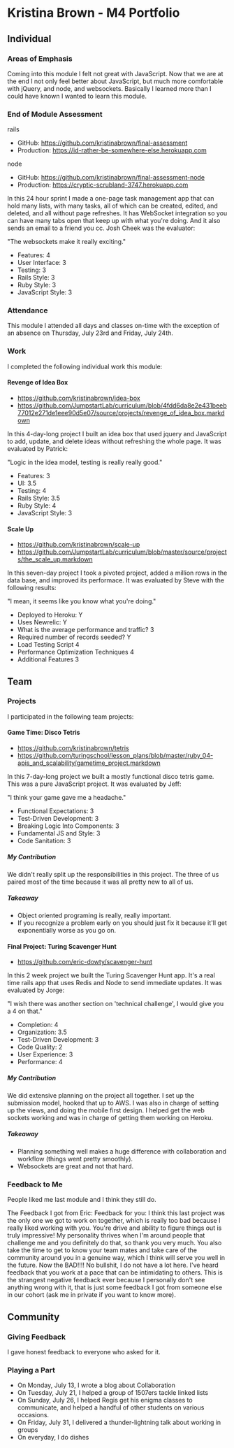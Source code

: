 # Kristina Brown - M4 Portfolio

## Individual

### Areas of Emphasis

Coming into this module I felt not great with JavaScript. Now that we are at the end I not
only feel better about JavaScript, but much more comfortable with jQuery, and node, and websockets. Basically I learned more than I could have known I wanted to learn this module. 

### End of Module Assessment

rails
* GitHub: https://github.com/kristinabrown/final-assessment
* Production: https://id-rather-be-somewhere-else.herokuapp.com

node
* GitHub: https://github.com/kristinabrown/final-assessment-node
* Production: https://cryptic-scrubland-3747.herokuapp.com

In this 24 hour sprint I made a one-page task management app that can hold many lists, with many tasks, all of which can be created, edited, and deleted, and all without page refreshes. It has WebSocket integration so you can have many tabs open that keep up with what you're doing. And it also sends an email to a friend you cc. Josh Cheek was the evaluator: 

"The websockets make it really exciting."

* Features: 4 
* User Interface: 3 
* Testing: 3
* Rails Style: 3 
* Ruby Style: 3
* JavaScript Style: 3 

### Attendance

This module I attended all days and classes on-time with the exception of an
absence on Thursday, July 23rd and Friday, July 24th.

### Work

I completed the following individual work this module:

#### Revenge of Idea Box

* https://github.com/kristinabrown/idea-box
* https://github.com/JumpstartLab/curriculum/blob/4fdd6da8e2e431beeb77012e271de1eee90d5e07/source/projects/revenge_of_idea_box.markdown

In this 4-day-long project I built an idea box that used jquery and JavaScript to 
add, update, and delete ideas without refreshing the whole page. It was evaluated by Patrick:

"Logic in the idea model, testing is really really good."

* Features: 3
* UI: 3.5
* Testing: 4
* Rails Style: 3.5
* Ruby Style: 4
* JavaScript Style: 3

#### Scale Up

* https://github.com/kristinabrown/scale-up
* https://github.com/JumpstartLab/curriculum/blob/master/source/projects/the_scale_up.markdown

In this seven-day project I took a pivoted project, added a million rows in the data base, and improved its performace. It was evaluated by Steve with the following results:

"I mean, it seems like you know what you're doing."

* Deployed to Heroku: Y
* Uses Newrelic: Y
* What is the average performance and traffic? 3
* Required number of records seeded? Y
* Load Testing Script 4
* Performance Optimization Techniques 4
* Additional Features 3


## Team

### Projects

I participated in the following team projects:

#### Game Time: Disco Tetris

* https://github.com/kristinabrown/tetris
*  https://github.com/turingschool/lesson_plans/blob/master/ruby_04-apis_and_scalability/gametime_project.markdown

In this 7-day-long project we built a mostly functional disco tetris game. This was a pure JavaScript project. It was evaluated by Jeff:

"I think your game gave me a headache."

* Functional Expectations: 3
* Test-Driven Development: 3
* Breaking Logic Into Components: 3
* Fundamental JS and Style: 3
* Code Sanitation: 3

##### My Contribution
We didn't really split up the responsibilities in this project. The three of us paired most of the time because it was all pretty new to all of us.

##### Takeaway
* Object oriented programing is really, really important.
* If you recognize a problem early on you should just fix it because it'll get exponentially worse as you go on.

#### Final Project: Turing Scavenger Hunt

* https://github.com/eric-dowty/scavenger-hunt

In this 2 week project we built the Turing Scavenger Hunt app. It's a real time rails app that uses Redis and Node to send immediate updates. It was evaluated by Jorge:

"I wish there was another section on 'technical challenge', I would give you a 4 on that."

* Completion: 4 
* Organization: 3.5 
* Test-Driven Development: 3 
* Code Quality: 2 
* User Experience: 3
* Performance: 4 

##### My Contribution
We did extensive planning on the project all together. I set up the submission model, hooked that up to AWS. I was also in charge of setting up the views, and doing the mobile first design. I helped get the web sockets working and was in charge of getting them working on Heroku.

##### Takeaway
* Planning something well makes a huge difference with collaboration and workflow (things went pretty smoothly).
* Websockets are great and not that hard. 

### Feedback to Me

People liked me last module and I think they still do.

The Feedback I got from Eric:
Feedback for you: I think this last project was the only one we got to work on together, which is really too bad because I really liked working with you. You're drive and ability to figure things out is truly impressive! My personality thrives when I'm around people that challenge me and you definitely do that, so thank you very much. You also take the time to get to know your team mates and take care of the community around you in a genuine way, which I think will serve you well in the future. Now the BAD!!!! No bullshit, I do not have a lot here.  I've heard feedback that you work at a pace that can be intimidating to others. This is the strangest negative feedback ever because I personally don't see anything wrong with it, that is just some feedback I got from someone else in our cohort (ask me in private if you want to know more).

## Community

### Giving Feedback

I gave honest feedback to everyone who asked for it.

### Playing a Part

* On Monday, July 13, I wrote a blog about Collaboration
* On Tuesday, July 21, I helped a group of 1507ers tackle linked lists
* On Sunday, July 26, I helped Regis get his enigma classes to communicate, and helped
a handful of other students on various occasions. 
* On Friday, July 31, I delivered a thunder-lightning talk about working in groups
* On everyday, I do dishes